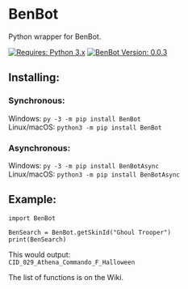 # BenBot
Python wrapper for BenBot.

[![Requires: Python 3.x](https://img.shields.io/pypi/pyversions/AsyncBenBot.svg)](https://pypi.org/project/AsyncBenBot/)
[![BenBot Version: 0.0.3](https://img.shields.io/pypi/v/AsyncBenBot.svg)](https://pypi.org/project/AsyncBenBot/)

## Installing:
### Synchronous:
Windows: ``py -3 -m pip install BenBot``<br>
Linux/macOS: ``python3 -m pip install BenBot``

### Asynchronous:
Windows: ``py -3 -m pip install BenBotAsync``<br>
Linux/macOS: ``python3 -m pip install BenBotAsync``

## Example:
```
import BenBot

BenSearch = BenBot.getSkinId("Ghoul Trooper")
print(BenSearch)
```

This would output:<br>
```CID_029_Athena_Commando_F_Halloween```

The list of functions is on the Wiki.
